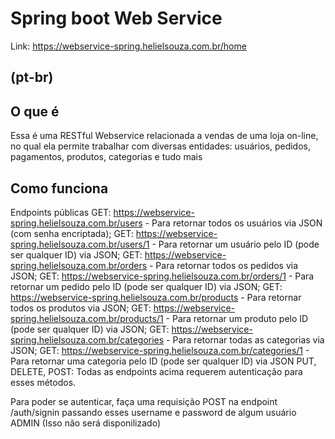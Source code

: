 # Spring boot Web Service

Link: https://webservice-spring.helielsouza.com.br/home

## (pt-br)
## O que é
Essa é uma RESTful Webservice relacionada a vendas de uma loja on-line, no qual ela permite trabalhar com diversas entidades: usuários, pedidos, pagamentos, produtos, categorias e tudo mais

## Como funciona
Endpoints públicas
GET: https://webservice-spring.helielsouza.com.br/users - Para retornar todos os usuários via JSON (com senha encriptada);
GET: https://webservice-spring.helielsouza.com.br/users/1 - Para retornar um usuário pelo ID (pode ser qualquer ID) via JSON;
GET: https://webservice-spring.helielsouza.com.br/orders - Para retornar todos os pedidos via JSON;
GET: https://webservice-spring.helielsouza.com.br/orders/1 - Para retornar um pedido pelo ID (pode ser qualquer ID) via JSON;
GET: https://webservice-spring.helielsouza.com.br/products - Para retornar todos os produtos via JSON;
GET: https://webservice-spring.helielsouza.com.br/products/1 - Para retornar um produto pelo ID (pode ser qualquer ID) via JSON;
GET: https://webservice-spring.helielsouza.com.br/categories - Para retornar todas as categorias via JSON;
GET: https://webservice-spring.helielsouza.com.br/categories/1 - Para retornar uma categoria pelo ID (pode ser qualquer ID) via JSON
PUT, DELETE, POST: Todas as endpoints acima requerem autenticação para esses métodos.


Para poder se autenticar, faça uma requisição POST na endpoint /auth/signin passando esses username e password de algum usuário ADMIN (Isso não será disponilizado)


